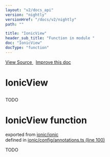 ```yaml
---
layout: "v2/docs_api"
version: "nightly"
versionHref: "/docs/v2/nightly"
path: ""

title: "IonicView"
header_sub_title: "Function in module "
doc: "IonicView"
docType: "function"
---
```



<div class="improve-docs">
  <a href='http://github.com/driftyco/ionic2/tree/master/ionic/config/annotations.ts#L99'>
    View Source
  </a>
  &nbsp;
  <a href='http://github.com/driftyco/ionic2/edit/master/ionic/config/annotations.ts#L99'>
    Improve this doc
  </a>
</div>




<h1 class="api-title">

  IonicView



</h1>





TODO



<h1 class="class export">IonicView <span class="type">function</span></h1>
<p class="module">exported from <a href='undefined'>ionic/ionic</a><br/>
defined in <a href="https://github.com/driftyco/ionic2/tree/master/ionic/config/annotations.ts#L100-L112">ionic/config/annotations.ts (line 100)</a>
</p>
<p><p>TODO</p>
</p>

